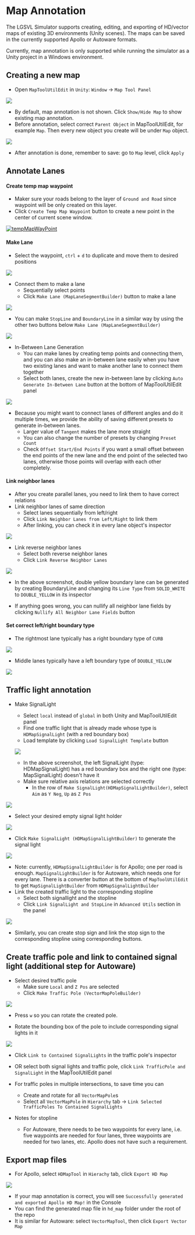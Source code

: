 # Map Annotation

The LGSVL Simulator supports creating, editing, and exporting of HD/vector maps of existing 3D environments (Unity scenes). The maps can be saved in the currently supported Apollo or Autoware formats.

Currently, map annotation is only supported while running the simulator as a Unity project in a Windows environment.



## Creating a new map

- Open `MapToolUtilEdit` in `Unity`: `Window` -> `Map Tool Panel`

[![](images/annotation-window-menu.jpg)](images/full_size_images/annotation-window-menu.png)

- By default, map annotation is not shown. Click `Show/Hide Map` to show existing map annotation.
- Before annotation, select correct `Parent Object` in MapToolUtilEdit, for example `Map`. Then every new object you create will be under `Map` object.	

[![](images/annotation-mapToolPanel.jpg)](images/annotation-mapToolPanel.jpg)
- After annotation is done, remember to save: go to `Map` level, click `Apply` 


## Annotate Lanes
#### Create temp map waypoint
- Maker sure your roads belong to the layer of `Ground and Road` since waypoint will be only created on this layer.
- Click `Create Temp Map Waypoint` button to create a new point in the center of current scene window.

[![tempMapWayPoint](images/annotation-tempWayPoint.jpg)](images/full_size_images/annotation-tempWayPoint.PNG)

#### Make Lane

- Select the waypoint, `ctrl` + `d` to duplicate and move them to desired positions

[![](images/annotation-threeWayPoints.jpg)](images/full_size_images/annotation-threeWayPoints.PNG)
- Connect them to make a lane
  - Sequentially select points
  - Click `Make Lane (MapLaneSegmentBuilder)` button to make a lane

[![](images/annotation-makeLane.jpg)](images/full_size_images/annotation-makeLane.PNG)
- You can make `StopLine` and `BoundaryLine` in a similar way by using the other two buttons below `Make Lane (MapLaneSegmentBuilder)`

[![](images/annotation-stopLine+boundaryLine.jpg)](images/full_size_images/annotation-stopLine+boundaryLine.PNG)

- In-Between Lane Generation
  - You can make lanes by creating temp points and connecting them, and you can also make an in-between lane easily when you have two existing lanes and want to make another lane to connect them together
  - Select both lanes, create the new in-between lane by clicking `Auto Generate In-Between Lane` button at the bottom of MapToolUtilEdit panel

[![](images/annotation-makeInBetweenLane.jpg)](images/full_size_images/annotation-makeInBetweenLane.PNG)

  - Because you might want to connect lanes of different angles and do it multiple times, we provide the ability of saving different presets to generate in-between lanes. 
    - Larger value of `Tangent` makes the lane more straight
    - You can also change the number of presets by changing `Preset Count`
    - Check `Offset Start/End Points` if you want a small offset between the end points of the new lane and the end point of the selected two lanes, otherwise those points will overlap with each other completely.

#### Link neighbor lanes
  - After you create parallel lanes, you need to link them to have correct relations 
  - Link neighbor lanes of same direction
    - Select lanes sequentially from left/right
    - Click `Link Neighbor Lanes from Left/Right` to link them
    - After linking, you can check it in every lane object's inspector

  [![](images/annotation-neighborLaneLink.jpg)](images/full_size_images/annotation-neighborLaneLink.PNG)

  - Link reverse neighbor lanes
    - Select both reverse neighbor lanes
    - Click `Link Reverse Neighbor Lanes`

  [![](images/annotation-reverseNeighborLaneLink.jpg)](images/full_size_images/annotation-reverseNeighborLaneLink.PNG)

  - In the above screenshot, double yellow boundary lane can be generated by creating BoundaryLine and changing its `Line Type` from `SOLID_WHITE` to `DOUBLE_YELLOW` in its inspector

  - If anything goes wrong, you can nullify all neighbor lane fields by clicking `Nullify All Neighbor Lane Fields` button

#### Set correct left/right boundary type
  - The rightmost lane typically has a right boundary type of `CURB`

  [![](images/annotation-boundary-CURB.jpg)](images/full_size_images/annotation-boundary-CURB.PNG)

  - Middle lanes typically have a left boundary type of `DOUBLE_YELLOW`

[![](images/annotation-boundary-DoubleYellow.jpg)](images/full_size_images/annotation-boundary-DoubleYellow.PNG)


## Traffic light annotation
- Make SignalLight
  - Select `local` instead of `global` in both Unity and MapToolUtilEdit panel
  - Find one traffic light that is already made whose type is `HDMapSignalLight` (with a red boundary box)
  - Load template by clicking `Load SignalLight Template` button

  [![](images/annotation-load-SignalLight-Template.jpg)](images/full_size_images/annotation-load-SignalLight-Template.PNG)

  - In the above screenshot, the left SignalLight (type: HDMapSignalLight) has a red boundary box and the right one (type: MapSignalLight) doesn't have it
  - Make sure relative axis relations are selected correctly
    - In the row of `Make SignalLight(HDMapSignalLightBuilder)`, select `Aim` as `Y Neg`, `Up` as `Z Pos`

[![](images/annotation-set_axis.jpg)](images/annotation-set_axis.jpg)

  - Select your desired empty signal light holder

[![](images/annotation-select-empty-signal-holder.jpg)](images/full_size_images/annotation-select-empty-signal-holder.PNG)

  - Click `Make SignalLight (HDMapSignalLightBuilder)` to generate the signal light

[![](images/annotation-apply-signalLight.jpg)](images/full_size_images/annotation-apply-signalLight.PNG)

  - Note: currently, `HDMapSignalLightBuilder` is for Apollo; one per road is enough. `MapSignalLightBuilder` is for Autoware, which needs one for every lane. There is a converter button at the bottom of `MapToolUtilEdit` to get `MapSignalLightBuilder` from `HDMapSignalLightBuilder`
- Link the created traffic light to the corresponding stopline
  - Select both signallight and the stopline
  - Click `Link SignalLight and StopLine` in `Advanced Utils` section in the panel

[![](images/annotation-link-signallight-stopline.jpg)](images/full_size_images/annotation-link-signallight-stopline.PNG)

- Similarly, you can create stop sign and link the stop sign to the corresponding stopline using corresponding buttons.


## Create traffic pole and link to contained signal light (additional step for Autoware)

- Select desired traffic pole 
  - Make sure `Local` and `Z Pos` are selected
  - Click `Make Traffic Pole (VectorMapPoleBuilder)`

[![](images/annotation-create-trafficpole.jpg)](images/full_size_images/annotation-create-trafficpole.PNG)

  - Press `w` so you can rotate the created pole.

- Rotate the bounding box of the pole to include corresponding signal lights in it

[![](images/annotation-traffic-pole-after-rotation.jpg)](images/full_size_images/annotation-traffic-pole-after-rotation.PNG)

  - Click `Link to Contained SignalLights` in the traffic pole's inspector
  - OR select both signal lights and traffic pole, click `Link TrafficPole and SignalLight` in the MapToolUtilEdit panel
- For traffic poles in multiple intersections, to save time you can
  - Create and rotate for all `VectorMapPole`s
  - Select all `VectorMapPole` in `Hierarchy` tab -> `Link Selected TrafficPoles To Contained SignalLights`
- Notes for stopline

  - For Autoware, there needs to be two waypoints for every lane, i.e. five waypoints are needed for four lanes, three waypoints are needed for two lanes, etc. Apollo does not have such a requirement. 

## Export map files
- For Apollo, select `HDMapTool` in `Hierachy` tab, click `Export HD Map`

[![](images/annotation-exportHDMap.jpg)](images/full_size_images/annotation-exportHDMap.PNG)

  - If your map annotation is correct, you will see `Successfully generated and exported Apollo HD Map!` in the Console
  - You can find the generated map file in `hd_map` folder under the root of the repo
- It is similar for Autoware: select `VectorMapTool`, then click `Export Vector Map`


